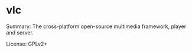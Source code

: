 #		vlc

Summary:	The cross-platform open-source multimedia framework, player and server.
 
License:	GPLv2+
 
